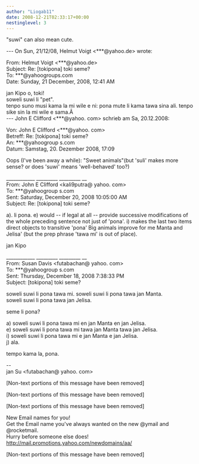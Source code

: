 ```yaml
---
author: "Liogab11"
date: 2008-12-21T02:33:17+00:00
nestinglevel: 3
---
```

"suwi" can also mean cute.  
  
\--- On Sun, 21/12/08, Helmut Voigt <\*\*\*@yahoo.de> wrote:  
  
From: Helmut Voigt <\*\*\*@yahoo.de>  
Subject: Re: \[tokipona\] toki seme?  
To: \*\*\*@yahoogroups.com  
Date: Sunday, 21 December, 2008, 12:41 AM  
  
  
  
  
  
  
jan Kipo o, toki!  
soweli suwi li "pet".  
tenpo suno musi kama la mi wile e ni: pona mute li kama tawa sina ali. tenpo sike sin la mi wile e sama.Â   
\--- John E Clifford <\*\*\*@yahoo. com> schrieb am Sa, 20.12.2008:  
  
Von: John E Clifford <\*\*\*@yahoo. com>  
Betreff: Re: \[tokipona\] toki seme?  
An: \*\*\*@yahoogroup s.com  
Datum: Samstag, 20. Dezember 2008, 17:09  
  
Oops (I've been away a while): "Sweet animals"(but 'suli' makes more sense? or does 'suwi' means 'well-behaved' too?)  
  
\_\_\_\_\_\_\_\_\_\_\_\_ \_\_\_\_\_\_\_\_\_ \_\_\_\_\_\_\_\_\_ \_\_  
From: John E Clifford <kali9putra@ yahoo. com>  
To: \*\*\*@yahoogroup s.com  
Sent: Saturday, December 20, 2008 10:05:00 AM  
Subject: Re: \[tokipona\] toki seme?  
  
a). li pona. e) would -- if legal at all -- provide successive modifications of the whole preceding sentence not just of 'pona'. i) makes the last two items direct objects to transitive 'pona' Big animals improve for me Manta and Jelisa' (but the prep phrase 'tawa mi' is out of place).  
  
jan Kipo  
  
\_\_\_\_\_\_\_\_\_\_\_\_ \_\_\_\_\_\_\_\_\_ \_\_\_\_\_\_\_\_\_ \_\_  
From: Susan Davis <futabachan@ yahoo. com>  
To: \*\*\*@yahoogroup s.com  
Sent: Thursday, December 18, 2008 7:38:33 PM  
Subject: \[tokipona\] toki seme?  
  
soweli suwi li pona tawa mi. soweli suwi li pona tawa jan Manta.  
soweli suwi li pona tawa jan Jelisa.  
  
seme li pona?  
  
a) soweli suwi li pona tawa mi en jan Manta en jan Jelisa.  
e) soweli suwi li pona tawa mi tawa jan Manta tawa jan Jelisa.  
i) soweli suwi li pona tawa mi e jan Manta e jan Jelisa.  
j) ala.  
  
tempo kama la, pona.  
  
\--  
jan Su <futabachan@ yahoo. com>  
  
\[Non-text portions of this message have been removed\]  
  
\[Non-text portions of this message have been removed\]  
  
\[Non-text portions of this message have been removed\]  
  
  
  
  
  
  
  
  
  
  
  
  
  
  
  
  
New Email names for you!  
Get the Email name you&#39;ve always wanted on the new @ymail and @rocketmail.  
Hurry before someone else does!  
http://mail.promotions.yahoo.com/newdomains/aa/  
  
\[Non-text portions of this message have been removed\]